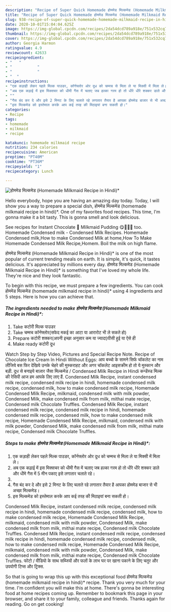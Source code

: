 ```yaml
---
description: "Recipe of Super Quick Homemade होममेड मिल्कमेड (Homemade Milkmaid Recipe in Hindi)*"
title: "Recipe of Super Quick Homemade होममेड मिल्कमेड (Homemade Milkmaid Recipe in Hindi)*"
slug: 938-recipe-of-super-quick-homemade-homemade-milkmaid-recipe-in-hindi
date: 2020-10-01T15:04:04.625Z
image: https://img-global.cpcdn.com/recipes/2da54dcd789a918e/751x532cq70/होममेड-मिल्कमेड-homemade-milkmaid-recipe-in-hindi-recipe-main-photo.jpg
thumbnail: https://img-global.cpcdn.com/recipes/2da54dcd789a918e/751x532cq70/होममेड-मिल्कमेड-homemade-milkmaid-recipe-in-hindi-recipe-main-photo.jpg
cover: https://img-global.cpcdn.com/recipes/2da54dcd789a918e/751x532cq70/होममेड-मिल्कमेड-homemade-milkmaid-recipe-in-hindi-recipe-main-photo.jpg
author: Georgia Harmon
ratingvalue: 4.9
reviewcount: 42633
recipeingredient:
- "   "
- "           "
- "           "
- "  "
recipeinstructions:
- "एक कड़ाही लेकर पहले मिल्क पाउडर, कॉर्नफ्लोर ओर दूध को चम्मच से मिला ले या मिक्सी में मिला ले।"
- "अब एक कढ़ाई में इस मिक्सचर को धीमी गैस में चलाए जब हल्का गरम हो तो धीरे धीरे शक्कर डाले और धीमे गैस में 5 मीन पकाए इसे लगातार चलाते रहे।"
- ""
- "गैस बंद कर दे और इसे 2 मिनट के लिए चलाते रहे लगातार तैयार है आपका होममेड बाजार से भी अच्छा मिल्कमेड।"
- "इस मिल्कमेड को इस्तेमाल करके आप कई तरह की मिठाइयां बना सकती हो।"
categories:
- Recipe
tags:
- homemade
- milkmaid
- recipe

katakunci: homemade milkmaid recipe 
nutrition: 234 calories
recipecuisine: American
preptime: "PT40M"
cooktime: "PT36M"
recipeyield: "1"
recipecategory: Lunch

---
```



![होममेड मिल्कमेड (Homemade Milkmaid Recipe in Hindi)*](https://img-global.cpcdn.com/recipes/2da54dcd789a918e/751x532cq70/होममेड-मिल्कमेड-homemade-milkmaid-recipe-in-hindi-recipe-main-photo.jpg)

Hello everybody, hope you are having an amazing day today. Today, I will show you a way to prepare a special dish, होममेड मिल्कमेड (homemade milkmaid recipe in hindi)*. One of my favorites food recipes. This time, I'm gonna make it a bit tasty. This is gonna smell and look delicious.

See recipes for Instant Chocolate 🍫 Milkmaid Pudding 😋💁🏻‍♀️ too. Homemade Condensed milk - Condensed Milk Recipes. Homemade Condensed milk,How to make Condensed Milk at home,How To Make Homemade Condensed Milk Recipe,Homem. Boil the milk on high flame.

होममेड मिल्कमेड (Homemade Milkmaid Recipe in Hindi)* is one of the most popular of current trending meals on earth. It is simple, it's quick, it tastes delicious. It's appreciated by millions every day. होममेड मिल्कमेड (Homemade Milkmaid Recipe in Hindi)* is something that I've loved my whole life. They're nice and they look fantastic.


To begin with this recipe, we must prepare a few ingredients. You can cook होममेड मिल्कमेड (homemade milkmaid recipe in hindi)* using 4 ingredients and 5 steps. Here is how you can achieve that.

<!--inarticleads1-->

##### The ingredients needed to make होममेड मिल्कमेड (Homemade Milkmaid Recipe in Hindi)*:

1. Take  कटोरी मिल्क पाउडर
1. Take  चम्मच कॉर्नफ्लोर(सफेद मकई का आटा या आरारोट भी ले सकते हो)
1. Prepare  कटोरी शक्कर(अपनी इच्छा अनुसार कम या ज्यादा)पीसी हुई या ऐसे ही
1. Make ready  कटोरी दूध


Watch Step by Step Video, Pictures and Special Recipe Note. Recipe of Chocolate Ice Cream In Hindi Without Eggs: आप बच्चो के सामने सिर्फ चॉकलेट का नाम लीजिये बस फिर देखिये उनके चेहरे की मुस्कराहट और अगर चॉकलेट आइसक्रीम हो तो ये मुस्कान और बड़ी. दूध से बनाइये बाज़ार जैसा मिल्कमेड / Condensed Milk Recipe in Hindi कन्डेंस्ड मिल्क की रेसिपी आज हम आपके लिए लाए हैं. Condensed Milk Recipe, instant condensed milk recipe, condensed milk recipe in hindi, homemade condensed milk recipe, condensed milk, how to make condensed milk recipe, Homemade Condensed Milk Recipe, milkmaid, condensed milk with milk powder, Condensed Milk, make condensed milk from milk, mithai mate recipe, Condensed milk Chocolate Truffles. Condensed Milk Recipe, instant condensed milk recipe, condensed milk recipe in hindi, homemade condensed milk recipe, condensed milk, how to make condensed milk recipe, Homemade Condensed Milk Recipe, milkmaid, condensed milk with milk powder, Condensed Milk, make condensed milk from milk, mithai mate recipe, Condensed milk Chocolate Truffles. 

<!--inarticleads2-->

##### Steps to make होममेड मिल्कमेड (Homemade Milkmaid Recipe in Hindi)*:

1. एक कड़ाही लेकर पहले मिल्क पाउडर, कॉर्नफ्लोर ओर दूध को चम्मच से मिला ले या मिक्सी में मिला ले।
1. अब एक कढ़ाई में इस मिक्सचर को धीमी गैस में चलाए जब हल्का गरम हो तो धीरे धीरे शक्कर डाले और धीमे गैस में 5 मीन पकाए इसे लगातार चलाते रहे।
1. 
1. गैस बंद कर दे और इसे 2 मिनट के लिए चलाते रहे लगातार तैयार है आपका होममेड बाजार से भी अच्छा मिल्कमेड।
1. इस मिल्कमेड को इस्तेमाल करके आप कई तरह की मिठाइयां बना सकती हो।


Condensed Milk Recipe, instant condensed milk recipe, condensed milk recipe in hindi, homemade condensed milk recipe, condensed milk, how to make condensed milk recipe, Homemade Condensed Milk Recipe, milkmaid, condensed milk with milk powder, Condensed Milk, make condensed milk from milk, mithai mate recipe, Condensed milk Chocolate Truffles. Condensed Milk Recipe, instant condensed milk recipe, condensed milk recipe in hindi, homemade condensed milk recipe, condensed milk, how to make condensed milk recipe, Homemade Condensed Milk Recipe, milkmaid, condensed milk with milk powder, Condensed Milk, make condensed milk from milk, mithai mate recipe, Condensed milk Chocolate Truffles. फोटो / वीडियो के साथ सब्जियों और फलों के लाभ घर पर खाना पकाने के लिए चतुर और उपयोगी टिप्स और ट्रिक्स. 

So that is going to wrap this up with this exceptional food होममेड मिल्कमेड (homemade milkmaid recipe in hindi)* recipe. Thank you very much for your time. I'm confident you will make this at home. There's gonna be interesting food at home recipes coming up. Remember to bookmark this page in your browser, and share it to your family, colleague and friends. Thanks again for reading. Go on get cooking!
